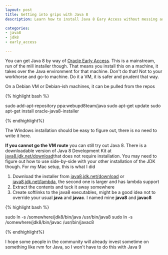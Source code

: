 ```yaml
---
layout: post
title: Getting into grips with Java 8 
description: Learn how to install Java 8 Eary Access without messing around your stable dev environment

categories:
- java8
- jdk8
- early_access

---
```



You can get Java 8 by way of [Oracle Early Access](http://www.oracle.com/technetwork/java/javase/downloads/ea-jsp-142245.html). This is a mainstream, run of the mill installer though. That means you install this on a machine, it takes over the Java environment for that machine. Don't do that! Not to your workhorse and go-to machine. Do it a VM, it is safer and prudent that way.

On a Debian VM or Debian-ish machines, it can be pulled from the repos

{% highlight bash %}

sudo add-apt-repository ppa:webupd8team/java
sudo apt-get update
sudo apt-get install oracle-java8-installer

{% endhighlight%}

The Windows installation should be easy to figure out, there is no need to write it here.  

**If you cannot go the VM route** you can still try out Java 8. There is a downloadable version of Java 8 Development Kit at [java8.jdk.net/download](http://java8.jdk.net/download.html)that does not require installation. You may need to figure out how to use side-by-side with your other installation of the JDK though. For my Mac setup, this is what I did

1. Download the installer from [java8.jdk.net/download](http://java8.jdk.net/download.html) or [java8.jdk.net/lambda](http://java8.jdk.net/download.html), the second one is larger and has lambda support
2. Extract the contents and tuck it away somewhere
3. Create softlinks to the java8 executables, might be a good idea not to override your usual **java** and **javac**. I named mine **java8** and **javac8**

{% highlight bash %}

sudo ln -s /somewhere/jdk8/bin/java /usr/bin/java8
sudo ln -s /somewhere/jdk8/bin/javac /usr/bin/javac8

{% endhighlight%}

I hope some people in the community will already invest sometime on something like rvm for Java, so I won't have to do this with Java 9 


